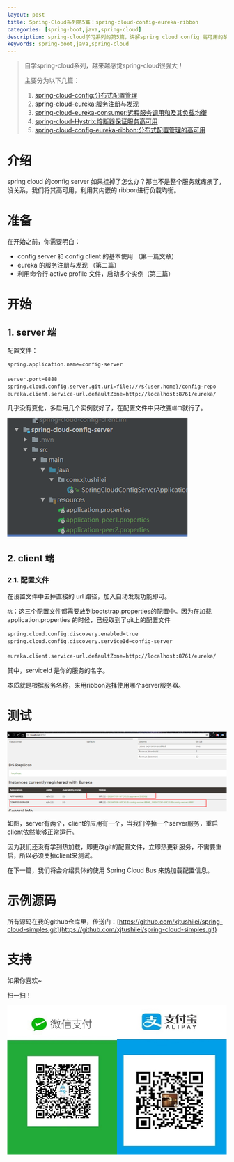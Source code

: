 ```yaml
---
layout: post
title: Spring-Cloud系列第5篇：spring-cloud-config-eureka-ribbon
categories: [spring-boot,java,spring-cloud]
description: spring-cloud学习系列的第5篇，讲解spring cloud config 高可用的故事，将server注册到eureka中，并利用ribbon进行负载均衡，满足高可用。
keywords: spring-boot,java,spring-cloud
---
```



> 自学spring-cloud系列，越来越感觉spring-cloud很强大！
>
>主要分为以下几篇：
> 1. [spring-cloud-config:分布式配置管理](http://www.xjtushilei.com/2017/06/12/spring-cloud-series-spring-cloud-config)
> 2. [spring-cloud-eureka:服务注册与发现](http://www.xjtushilei.com/2017/06/13/spring-cloud-series-spring-cloud-eureka)
> 3. [spring-cloud-eureka-consumer:远程服务调用和及其负载均衡](http://www.xjtushilei.com/2017/06/13/spring-cloud-series-spring-cloud-eureka-consumer)
> 4. [spring-cloud-Hystrix:熔断器保证服务高可用](http://www.xjtushilei.com/2017/06/13/spring-cloud-series-spring-cloud-Hystrix)
> 5. [spring-cloud-config-eureka-ribbon:分布式配置管理的高可用](http://www.xjtushilei.com/2017/06/13/spring-cloud-series-spring-cloud-config-eureka)

# 介绍

spring cloud 的config server 如果挂掉了怎么办？那岂不是整个服务就瘫痪了，没关系，我们将其高可用，利用其内嵌的 ribbon进行负载均衡。

# 准备

在开始之前，你需要明白：
- config server 和 config client 的基本使用 （第一篇文章）
- eureka 的服务注册与发现 （第二篇）
- 利用命令行 active profile 文件，启动多个实例（第三篇）

# 开始

## 1. server 端

配置文件：
```xml
spring.application.name=config-server

server.port=8888
spring.cloud.config.server.git.uri=file:///${user.home}/config-repo
eureka.client.service-url.defaultZone=http://localhost:8761/eureka/
```

几乎没有变化，多启用几个实例就好了，在配置文件中只改变`端口`就行了。

![server多启动几个实例](/images/blog/spring-clouds/9.png)


## 2. client 端

### 2.1. 配置文件

在设置文件中去掉直接的 url 路径，加入自动发现功能即可。

`坑`：这三个配置文件都需要放到bootstrap.properties的配置中。因为在加载application.properties 的时候，已经取到了git上的配置文件

```xml
spring.cloud.config.discovery.enabled=true
spring.cloud.config.discovery.serviceId=config-server

eureka.client.service-url.defaultZone=http://localhost:8761/eureka/

```

其中，serviceId 是你的服务的名字。

本质就是根据服务名称，来用ribbon选择使用哪个server服务器。

# 测试

![server实例](/images/blog/spring-clouds/10.png)

如图，server有两个，client的应用有一个，当我们停掉一个server服务，重启client依然能够正常运行。

因为我们还没有学到热加载，即更改git的配置文件，立即热更新服务，不需要重启，所以必须关掉client来测试。

在下一篇，我们将会介绍具体的使用 Spring Cloud Bus 来热加载配置信息。


# 示例源码
所有源码在我的github仓库里，传送门：[https://github.com/xjtushilei/spring-cloud-simples.git](https://github.com/xjtushilei/spring-cloud-simples.git)

# 支持

如果你喜欢~

扫一扫！

<img src="/images/微信支付.JPG" width="50%" /><img src="/images/支付宝支付.JPG" width="50%" />


